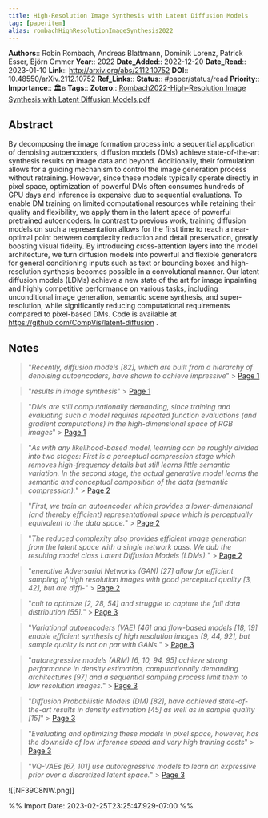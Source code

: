 ```yaml
---
title: High-Resolution Image Synthesis with Latent Diffusion Models
tag: [paperitem]
alias: rombachHighResolutionImageSynthesis2022
---
```




**Authors**:: Robin Rombach, Andreas Blattmann, Dominik Lorenz, Patrick Esser, Björn Ommer
**Year**:: 2022
**Date_Added**:: 2022-12-20
**Date_Read**:: 2023-01-10
**Link**:: http://arxiv.org/abs/2112.10752
**DOI**:: 10.48550/arXiv.2112.10752
**Ref_Links**:: 
**Status**::  #paper/status/read
**Priority**:: 
**Importance**:: 🏛️в
**Tags**:: 
**Zotero**:: [Rombach2022-High-Resolution Image Synthesis with Latent Diffusion Models.pdf](zotero://select/library/items/VJIMEWFA)

## Abstract

By decomposing the image formation process into a sequential application of denoising autoencoders, diffusion models (DMs) achieve state-of-the-art synthesis results on image data and beyond. Additionally, their formulation allows for a guiding mechanism to control the image generation process without retraining. However, since these models typically operate directly in pixel space, optimization of powerful DMs often consumes hundreds of GPU days and inference is expensive due to sequential evaluations. To enable DM training on limited computational resources while retaining their quality and flexibility, we apply them in the latent space of powerful pretrained autoencoders. In contrast to previous work, training diffusion models on such a representation allows for the first time to reach a near-optimal point between complexity reduction and detail preservation, greatly boosting visual fidelity. By introducing cross-attention layers into the model architecture, we turn diffusion models into powerful and flexible generators for general conditioning inputs such as text or bounding boxes and high-resolution synthesis becomes possible in a convolutional manner. Our latent diffusion models (LDMs) achieve a new state of the art for image inpainting and highly competitive performance on various tasks, including unconditional image generation, semantic scene synthesis, and super-resolution, while significantly reducing computational requirements compared to pixel-based DMs. Code is available at https://github.com/CompVis/latent-diffusion .
## Notes  

> "_Recently, diffusion models [82], which are built from a hierarchy of denoising autoencoders, have shown to achieve impressive_"
		> [Page 1](zotero://open-pdf/library/items/VJIMEWFA?page=1&annotation=GYHP34H7)

	
> "_results in image synthesis_"
		> [Page 1](zotero://open-pdf/library/items/VJIMEWFA?page=1&annotation=ETCD68ZX)

	
> "_DMs are still computationally demanding, since training and evaluating such a model requires repeated function evaluations (and gradient computations) in the high-dimensional space of RGB images_"
		> [Page 1](zotero://open-pdf/library/items/VJIMEWFA?page=1&annotation=45Q4SVMU)

	
> "_As with any likelihood-based model, learning can be roughly divided into two stages: First is a perceptual compression stage which removes high-frequency details but still learns little semantic variation. In the second stage, the actual generative model learns the semantic and conceptual composition of the data (semantic compression)._"
		> [Page 2](zotero://open-pdf/library/items/VJIMEWFA?page=2&annotation=XQ9FFEVH)

	
> "_First, we train an autoencoder which provides a lower-dimensional (and thereby efficient) representational space which is perceptually equivalent to the data space._"
		> [Page 2](zotero://open-pdf/library/items/VJIMEWFA?page=2&annotation=KUQE8F4P)

	
> "_The reduced complexity also provides efficient image generation from the latent space with a single network pass. We dub the resulting model class Latent Diffusion Models (LDMs)._"
		> [Page 2](zotero://open-pdf/library/items/VJIMEWFA?page=2&annotation=WDRZ8UV7)

	
> "_enerative Adversarial Networks (GAN) [27] allow for efficient sampling of high resolution images with good perceptual quality [3, 42], but are diffi-_"
		> [Page 2](zotero://open-pdf/library/items/VJIMEWFA?page=2&annotation=VUMAR26L)

	
> "_cult to optimize [2, 28, 54] and struggle to capture the full data distribution [55]._"
		> [Page 3](zotero://open-pdf/library/items/VJIMEWFA?page=3&annotation=HA5TLSMF)

	
> "_Variational autoencoders (VAE) [46] and flow-based models [18, 19] enable efficient synthesis of high resolution images [9, 44, 92], but sample quality is not on par with GANs._"
		> [Page 3](zotero://open-pdf/library/items/VJIMEWFA?page=3&annotation=MJA5CJ9D)

	
> "_autoregressive models (ARM) [6, 10, 94, 95] achieve strong performance in density estimation, computationally demanding architectures [97] and a sequential sampling process limit them to low resolution images._"
		> [Page 3](zotero://open-pdf/library/items/VJIMEWFA?page=3&annotation=NDBWVWB2)

	
> "_Diffusion Probabilistic Models (DM) [82], have achieved state-of-the-art results in density estimation [45] as well as in sample quality [15]_"
		> [Page 3](zotero://open-pdf/library/items/VJIMEWFA?page=3&annotation=E6UCPRNN)

	
> "_Evaluating and optimizing these models in pixel space, however, has the downside of low inference speed and very high training costs_"
		> [Page 3](zotero://open-pdf/library/items/VJIMEWFA?page=3&annotation=M7TMW83U)

	
> "_VQ-VAEs [67, 101] use autoregressive models to learn an expressive prior over a discretized latent space._"
		> [Page 3](zotero://open-pdf/library/items/VJIMEWFA?page=3&annotation=QANSQISZ)

	
![[NF39C8NW.png]]

	


%% Import Date: 2023-02-25T23:25:47.929-07:00 %%
